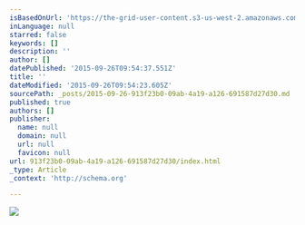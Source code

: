 ```yaml
---
isBasedOnUrl: 'https://the-grid-user-content.s3-us-west-2.amazonaws.com/e7b35f8b-7cbb-42e4-add6-7cf2771fde53.jpg'
inLanguage: null
starred: false
keywords: []
description: ''
author: []
datePublished: '2015-09-26T09:54:37.551Z'
title: ''
dateModified: '2015-09-26T09:54:23.605Z'
sourcePath: _posts/2015-09-26-913f23b0-09ab-4a19-a126-691587d27d30.md
published: true
authors: []
publisher:
  name: null
  domain: null
  url: null
  favicon: null
url: 913f23b0-09ab-4a19-a126-691587d27d30/index.html
_type: Article
_context: 'http://schema.org'

---
```

![](https://the-grid-user-content.s3-us-west-2.amazonaws.com/e7b35f8b-7cbb-42e4-add6-7cf2771fde53.jpg)